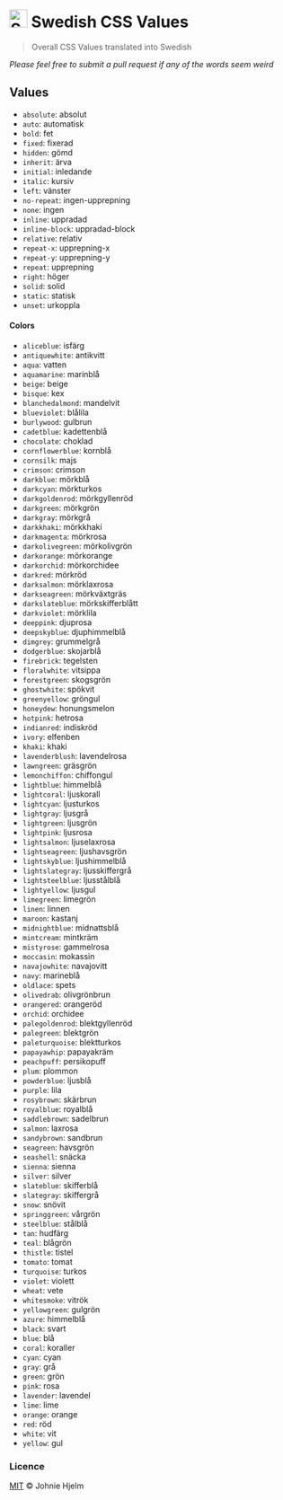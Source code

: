 # <img src="https://upload.wikimedia.org/wikipedia/commons/4/4c/Flag_of_Sweden.svg" alt="Sweden" height="32px" width="auto"> Swedish CSS Values

> Overall CSS Values translated into Swedish

_Please feel free to submit a pull request if any of the words seem weird_

## Values

* `absolute`: absolut
* `auto`: automatisk
* `bold`: fet
* `fixed`: fixerad
* `hidden`: gömd
* `inherit`: ärva
* `initial`: inledande
* `italic`: kursiv
* `left`: vänster
* `no-repeat`: ingen-upprepning
* `none`: ingen
* `inline`: uppradad
* `inline-block`: uppradad-block
* `relative`: relativ
* `repeat-x`: upprepning-x
* `repeat-y`: upprepning-y
* `repeat`: upprepning
* `right`: höger
* `solid`: solid
* `static`: statisk
* `unset`: urkoppla

#### Colors

* `aliceblue`: isfärg
* `antiquewhite`: antikvitt
* `aqua`: vatten
* `aquamarine`: marinblå
* `beige`: beige
* `bisque`: kex
* `blanchedalmond`: mandelvit
* `blueviolet`: blålila
* `burlywood`: gulbrun
* `cadetblue`: kadettenblå
* `chocolate`: choklad
* `cornflowerblue`: kornblå
* `cornsilk`: majs
* `crimson`: crimson
* `darkblue`: mörkblå
* `darkcyan`: mörkturkos
* `darkgoldenrod`: mörkgyllenröd
* `darkgreen`: mörkgrön
* `darkgray`: mörkgrå
* `darkkhaki`: mörkkhaki
* `darkmagenta`: mörkrosa
* `darkolivegreen`: mörkolivgrön
* `darkorange`: mörkorange
* `darkorchid`: mörkorchidee
* `darkred`: mörkröd
* `darksalmon`: mörklaxrosa
* `darkseagreen`: mörkväxtgräs
* `darkslateblue`: mörkskifferblått
* `darkviolet`: mörklila
* `deeppink`: djuprosa
* `deepskyblue`: djuphimmelblå
* `dimgrey`: grummelgrå
* `dodgerblue`: skojarblå
* `firebrick`: tegelsten
* `floralwhite`: vitsippa
* `forestgreen`: skogsgrön
* `ghostwhite`: spökvit
* `greenyellow`: gröngul
* `honeydew`: honungsmelon
* `hotpink`: hetrosa
* `indianred`: indiskröd
* `ivory`: elfenben
* `khaki`: khaki
* `lavenderblush`: lavendelrosa
* `lawngreen`: gräsgrön
* `lemonchiffon`: chiffongul
* `lightblue`: himmelblå
* `lightcoral`: ljuskorall
* `lightcyan`: ljusturkos
* `lightgray`: ljusgrå
* `lightgreen`: ljusgrön
* `lightpink`: ljusrosa
* `lightsalmon`: ljuselaxrosa
* `lightseagreen`: ljushavsgrön
* `lightskyblue`: ljushimmelblå
* `lightslategray`: ljusskiffergrå
* `lightsteelblue`: ljusstålblå
* `lightyellow`: ljusgul
* `limegreen`: limegrön
* `linen`: linnen
* `maroon`: kastanj
* `midnightblue`: midnattsblå
* `mintcream`: mintkräm
* `mistyrose`: gammelrosa
* `moccasin`: mokassin
* `navajowhite`: navajovitt
* `navy`: marineblå
* `oldlace`: spets
* `olivedrab`: olivgrönbrun
* `orangered`: orangeröd
* `orchid`: orchidee
* `palegoldenrod`: blektgyllenröd
* `palegreen`: blektgrön
* `paleturquoise`: blektturkos
* `papayawhip`: papayakräm
* `peachpuff`: persikopuff
* `plum`: plommon
* `powderblue`: ljusblå
* `purple`: lila
* `rosybrown`: skärbrun
* `royalblue`: royalblå
* `saddlebrown`: sadelbrun
* `salmon`: laxrosa
* `sandybrown`: sandbrun
* `seagreen`: havsgrön
* `seashell`: snäcka
* `sienna`: sienna
* `silver`: silver
* `slateblue`: skifferblå
* `slategray`: skiffergrå
* `snow`: snövit
* `springgreen`: vårgrön
* `steelblue`: stålblå
* `tan`: hudfärg
* `teal`: blågrön
* `thistle`: tistel
* `tomato`: tomat
* `turquoise`: turkos
* `violet`: violett
* `wheat`: vete
* `whitesmoke`: vitrök
* `yellowgreen`: gulgrön
* `azure`: himmelblå
* `black`: svart
* `blue`: blå
* `coral`: koraller
* `cyan`: cyan
* `gray`: grå
* `green`: grön
* `pink`: rosa
* `lavender`: lavendel
* `lime`: lime
* `orange`: orange
* `red`: röd
* `white`: vit
* `yellow`: gul

### Licence

[MIT](licence) © Johnie Hjelm
